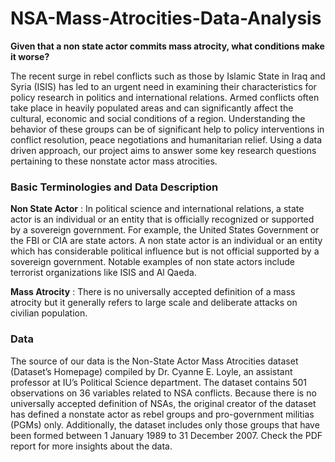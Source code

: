 # NSA-Mass-Atrocities-Data-Analysis
**Given that a non state actor commits mass atrocity, what conditions make it worse?**

The recent surge in rebel conflicts such as those by Islamic State in Iraq and Syria (ISIS) has led to an urgent
need in examining their characteristics for policy research in politics and international relations. Armed
conflicts often take place in heavily populated areas and can significantly affect the cultural, economic and
social conditions of a region. Understanding the behavior of these groups can be of significant help to policy
interventions in conflict resolution, peace negotiations and humanitarian relief. Using a data driven approach,
our project aims to answer some key research questions pertaining to these nonstate actor mass atrocities.

### Basic Terminologies and Data Description

**Non State Actor** : In political science and international relations, a state actor is an individual or an
entity that is officially recognized or supported by a sovereign government. For example, the United States Government or the FBI or CIA are state actors. A non state actor is an individual or an entity which has considerable political influence but is not official supported by a sovereign government. Notable examples of non state actors include terrorist organizations
like ISIS and Al Qaeda.

**Mass Atrocity** : There is no universally accepted definition of a mass atrocity but it generally refers to
large scale and deliberate attacks on civilian population.

### Data
The source of our data is the Non-State Actor Mass Atrocities dataset (Dataset’s Homepage) compiled by
Dr. Cyanne E. Loyle, an assistant professor at IU’s Political Science department. The dataset contains
501 observations on 36 variables related to NSA conflicts. Because there is no universally accepted definition
of NSAs, the original creator of the dataset has defined a nonstate actor as rebel groups and pro-government
militias (PGMs) only. Additionally, the dataset includes only those groups that have been formed between
1 January 1989 to 31 December 2007. Check the PDF report for more insights about the data. 
